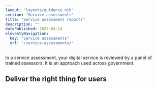 ```yaml
---
layout: "layouts/guidance.njk"
section: "Service assessments"
title: "Service assessment reports"
description: ""
datePublished: 2023-03-14
eleventyNavigation:
  key: "Service assessments"
  url: "/service-assessments/"
---
```


In a service assessment, your digital service is reviewed by a panel of trained assessors. It is an approach used across government.

## Deliver the right thing for users 

